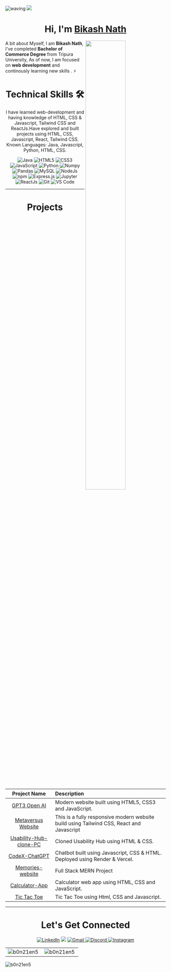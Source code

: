  ![waving](https://capsule-render.vercel.app/api?type=waving&height=90&color=gradient)
![](https://komarev.com/ghpvc/?username=b0n21en5&color=brightgreen)

<h1 align="center" >Hi, I'm <a href="https://www.linkedin.com/in/bikash-nath-4851a5243/" target="_blank"> Bikash Nath </a></h1>
<img width="50%" height="60%" align="right"   src="https://holopin.me/b0n21en5" >

A bit about Myself, I am <b>Bikash Nath</b>, I've completed <b>Bachelor of Commerce Degree</b> from Tripura University, As of now, I am focused on <b>web development</b> and continously learning new skills . ⚡

<div align="center">
<h1>Technical Skills 🛠 </h1>
I have learned web-development and having knowledge of HTML, CSS & Javascript, Tailwind CSS and ReactJs.Have explored and built projects using HTML, CSS, Javascript, React, Tailwind CSS. Known Languages: Java, Javascript, Python, HTML, CSS.
<br>
 
 <p align="center"> 
 <img alt="Java" src="https://img.shields.io/badge/java-%23ED8B00.svg?&style=for-the-badge&logo=java&logoColor=white" />
<img alt="HTML5" src="https://img.shields.io/badge/html5-%23E34F26.svg?&style=for-the-badge&logo=html5&logoColor=white" />
 <img alt="CSS3" src="https://img.shields.io/badge/css3-%231572B6.svg?&style=for-the-badge&logo=css3&logoColor=white" />
 <img alt="JavaScript" src="https://img.shields.io/badge/javascript-%23323330.svg?&style=for-the-badge&logo=javascript&logoColor=%23F7DF1E" />
 <img alt="Python" src="https://img.shields.io/badge/python-%2314354C.svg?style=for-the-badge&logo=python&logoColor=white"/>
 <img alt="Numpy" src="https://img.shields.io/badge/Numpy-777BB4?style=for-the-badge&logo=numpy&logoColor=white" />
 <img alt="Pandas" src="https://img.shields.io/badge/Pandas-2C2D72?style=for-the-badge&logo=pandas&logoColor=white" />
 <img alt="MySQL" src="https://img.shields.io/badge/MySQL-00000F?style=for-the-badge&logo=mysql&logoColor=white" />
 <img alt="NodeJs" src="https://img.shields.io/badge/Node.js-339933?style=for-the-badge&logo=nodedotjs&logoColor=white" />
    <img alt="npm" src="https://img.shields.io/badge/npm-CB3837?style=for-the-badge&logo=npm&logoColor=white" />
    <img alt="Express.js" src="https://img.shields.io/badge/Express.js-000000?style=for-the-badge&logo=express&logoColor=white" />
    <img alt="Jupyter" src="https://img.shields.io/badge/Jupyter-F37626.svg?&style=for-the-badge&logo=Jupyter&logoColor=white" />
    <img alt="ReactJs" src="https://img.shields.io/badge/React-20232A?style=for-the-badge&logo=react&logoColor=61DAFB" />
    <img alt="Git" src="https://img.shields.io/badge/Git-F05032?style=for-the-badge&logo=git&logoColor=white" />
    <img alt="VS Code" src="https://img.shields.io/badge/Visual_Studio_Code-0078D4?style=for-the-badge&logo=visual%20studio%20code&logoColor=white" />
</p>


 
 <hr>
 <h1 align="center">Projects</h1>




| Project Name      | Description | 
| :---:        |    :----   |  
| [GPT3 Open AI](https://github.com/b0n21en5/gpt3_openai--web_project)     | Modern website built using HTML5, CSS3 and JavaScript. 
| [Metaversus Website](https://github.com/b0n21en5/metaversus_project)   | This is a fully responsive modern website build using Tailwind CSS, React and Javascript 
| [Usability-Hub-clone-PC](https://b0n21en5.github.io/UsabilityHub/)     | Cloned Usability Hub using HTML & CSS.
| [CodeX-ChatGPT](http://codex-chatgpt-sigma.vercel.app/)     | Chatbot built using Javascript, CSS & HTML. Deployed using Render & Vercel.
| [Memories-website](https://github.com/b0n21en5/MEMORIES_PROJECT)     | Full Stack MERN Project
| [Calculator-App](https://b0n21en5.github.io/calculator/)     | Calculator web app using HTML, CSS and JavaScript.
| [Tic Tac Toe](https://b0n21en5.github.io/Tic_Tac_Toe/)     | Tic Tac Toe using Html, CSS and Javascript.




 <hr>
 <h1 align="center">Let's Get Connected</h1>

<div align="center">


<a  href="https://www.linkedin.com/in/bikash-nath-4851a5243/" target="_blank"><img alt="LinkedIn" src="https://img.shields.io/badge/linkedin%20-%230077B5.svg?&style=for-the-badge&logo=linkedin&logoColor=white" /></a>
<a href="https://twitter.com/BikashN42135012" target="_blank"><img src="https://img.shields.io/badge/twitter-%2300acee.svg?&style=for-the-badge&logo=twitter&logoColor=white&alt=twitter" /></a>
<a href="bc502168@gmail.com"><img  alt="Gmail" src="https://img.shields.io/badge/Gmail-D14836?style=for-the-badge&logo=gmail&logoColor=white" />
<a  href="https://discord.com/users/Bikash#4888"><img alt=" Discord" src="https://img.shields.io/badge/Discord-7289DA?style=for-the-badge&logo=discord&logoColor=white">
<a  href="https://www.instagram.com/bikash4460c/"><img alt="Instagram" src="https://img.shields.io/badge/Instagram-E4405F?style=for-the-badge&logo=instagram&logoColor=white">
   </a>


<table>
<tr>
 <td><img align="left" alt="b0n21en5" src="https://github-readme-stats-eight-theta.vercel.app/api?username=b0n21en5&show_icons=true&theme=blue-green&include_all_commits=true&count_private=true" style="max-width: 100%;" /></td>
<td><img align="left" alt="b0n21en5" src="https://github-readme-stats-eight-theta.vercel.app/api/top-langs/?username=b0n21en5&show_icons=true&layout=compact&langs_count=8&theme=gotham" style="max-width: 100%;" /></td>
</tr>
</table>



<div align="center">
<p><img align="left" alt="b0n21en5" src="https://streak-stats.demolab.com/?user=b0n21en5&theme=highcontrast&include_all_commits=true&count_private=true" style="max-width: 100%;" /></p>
  </div>
